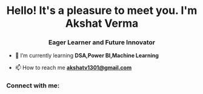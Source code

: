 <h1 align="center">Hello! It's a pleasure to meet you. I'm Akshat Verma</h1>
<h3 align="center">Eager Learner and Future Innovator</h3>

- 🌱 I’m currently learning **DSA,Power BI,Machine Learning**

- 📫 How to reach me **akshatv1301@gmail.com**

<h3 align="left">Connect with me:</h3>
<p align="left">
</p>
